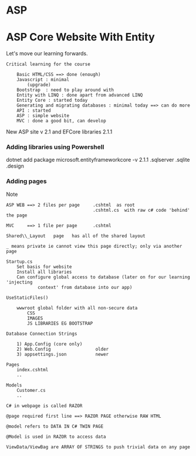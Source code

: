 # ASP

# ASP Core Website With Entity

Let's move our learning forwards.

```
Critical learning for the course

	Basic HTML/CSS ==> done (enough)
	Javascript : minimal
		(upgrade)
	Bootstrap  : need to play around with
	Entity with LINQ : done apart from advanced LINQ
	Entity Core : started today
	Generating and migrating databases : minimal today ==> can do more
	API : started
	ASP : simple website
	MVC : done a good bit, can develop
```

New ASP site v 2.1 and EFCore libraries 2.1.1

### Adding libraries using Powershell

dotnet add package microsoft.entityframeworkcore -v 2.1.1
.sqlserver
.sqlite
.design

### Adding pages

Note

```
ASP WEB ==> 2 files per page     .cshtml  as root
								 .cshtml.cs  with raw c# code 'behind' the page

MVC     ==> 1 file per page      .cshtml

Shared\\_Layout   page   has all of the shared layout

_ means private ie cannot view this page directly; only via another page

Startup.cs
	Set basis for website
	Install all libraries
	Can configure global access to database (later on for our learning 'injecting
			context' from database into our app)

UseStaticFiles()

	wwwroot global folder with all non-secure data
		CSS
		IMAGES
		JS LIBRARIES EG BOOTSTRAP

Database Connection Strings

	1) App.Config (core only)
	2) Web.Config                 older 
	3) appsettings.json 	      newer

Pages
	index.cshtml
	..

Models
	Customer.cs
	..

C# in webpage is called RAZOR

@page required first line ==> RAZOR PAGE otherwise RAW HTML

@model refers to DATA IN C# TWIN PAGE

@Model is used in RAZOR to access data

ViewData/ViewBag are ARRAY OF STRINGS to push trivial data on any page
```